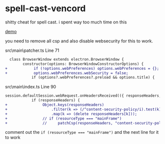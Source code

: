 # spell-cast-vencord


shitty cheat for spell cast. i spent way too much time on this


[demo](https://www.youtube.com/watch?v=9S24Pyffes4)


you need to remove all csp and also disable websecurity for this to work.

src\main\patcher.ts Line 71
```diff
  class BrowserWindow extends electron.BrowserWindow {
        constructor(options: BrowserWindowConstructorOptions) {
+            if (!options.webPreferences) options.webPreferences = {};
+            options.webPreferences.webSecurity = false;
            if (options?.webPreferences?.preload && options.title) {
```

src\main\index.ts Line 90
```diff
session.defaultSession.webRequest.onHeadersReceived(({ responseHeaders, resourceType }, cb) => {
            if (responseHeaders) {
+                Object.keys(responseHeaders)
+                    .filter(k => (/^content-security-policy/i).test(k))
+                    .map(k => (delete responseHeaders[k]));
+                // if (resourceType === "mainFrame")
+                //     patchCsp(responseHeaders, "content-security-policy");
```
comment out the `if (resourceType === "mainFrame")` and the next line for it to work
